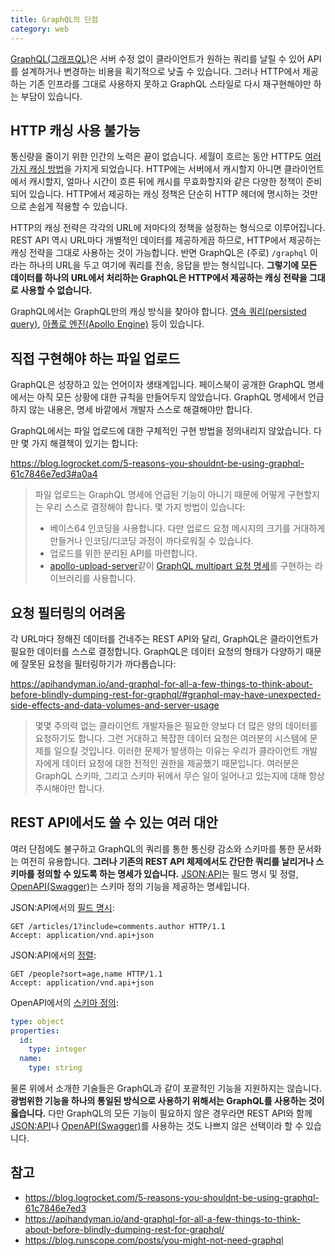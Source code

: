 ```yaml
---
title: GraphQL의 단점
category: web
---
```


[GraphQL(그래프QL)](https://graphql.org/)은 서버 수정 없이 클라이언트가 원하는 쿼리를 날릴 수 있어 API를 설계하거나 변경하는 비용을 획기적으로 낮출 수 있습니다. 그러나 HTTP에서 제공하는 기존 인프라를 그대로 사용하지 못하고 GraphQL 스타일로 다시 재구현해야만 하는 부담이 있습니다.

## HTTP 캐싱 사용 불가능

통신량을 줄이기 위한 인간의 노력은 끝이 없습니다. 세월이 흐르는 동안 HTTP도 [여러 가지 캐싱 방법](https://developers.google.com/web/fundamentals/performance/optimizing-content-efficiency/http-caching)을 가지게 되었습니다. HTTP에는 서버에서 캐시할지 아니면 클라이언트에서 캐시할지, 얼마나 시간이 흐른 뒤에 캐시를 무효화할지와 같은 다양한 정책이 준비되어 있습니다. HTTP에서 제공하는 캐싱 정책은 단순히 HTTP 헤더에 명시하는 것만으로 손쉽게 적용할 수 있습니다.

HTTP의 캐싱 전략은 각각의 URL에 저마다의 정책을 설정하는 형식으로 이루어집니다. REST API 역시 URL마다 개별적인 데이터를 제공하게끔 하므로, HTTP에서 제공하는 캐싱 전략을 그대로 사용하는 것이 가능합니다. 반면 GraphQL은 (주로) `/graphql` 이라는 하나의 URL을 두고 여기에 쿼리를 전송, 응답을 받는 형식입니다. **그렇기에 모든 데이터를 하나의 URL에서 처리하는 GraphQL은 HTTP에서 제공하는 캐싱 전략을 그대로 사용할 수 없습니다.**

GraphQL에서는 GraphQL만의 캐싱 방식을 찾아야 합니다. [영속 쿼리(persisted query)](https://blog.apollographql.com/persisted-graphql-queries-with-apollo-client-119fd7e6bba5), [아폴로 엔진(Apollo Engine)](https://blog.apollographql.com/caching-graphql-results-in-your-cdn-54299832b8e2) 등이 있습니다.

## 직접 구현해야 하는 파일 업로드

GraphQL은 성장하고 있는 언어이자 생태계입니다. 페이스북이 공개한 GraphQL 명세에서는 아직 모든 상황에 대한 규칙을 만들어두지 않았습니다. GraphQL 명세에서 언급하지 않는 내용은, 명세 바깥에서 개발자 스스로 해결해야만 합니다.

GraphQL에서는 파일 업로드에 대한 구체적인 구현 방법을 정의내리지 않았습니다. 다만 몇 가지 해결책이 있기는 합니다:

<https://blog.logrocket.com/5-reasons-you-shouldnt-be-using-graphql-61c7846e7ed3#a0a4>

> 파일 업로드는 GraphQL 명세에 언급된 기능이 아니기 때문에 어떻게 구현할지는 우리 스스로 결정해야 합니다. 몇 가지 방법이 있습니다:
>
> - 베이스64 인코딩을 사용합니다. 다만 업로드 요청 메시지의 크기를 거대하게 만들거나 인코딩/디코딩 과정이 까다로워질 수 있습니다.
> - 업로드를 위한 분리된 API를 마련합니다.
> - [apollo-upload-server](https://github.com/jaydenseric/apollo-upload-server)같이 [GraphQL multipart 요청 명세](https://github.com/jaydenseric/graphql-multipart-request-spec)를 구현하는 라이브러리를 사용합니다.

## 요청 필터링의 어려움

각 URL마다 정해진 데이터를 건네주는 REST API와 달리, GraphQL은 클라이언트가 필요한 데이터를 스스로 결정합니다. GraphQL은 데이터 요청의 형태가 다양하기 때문에 잘못된 요청을 필터링하기가 까다롭습니다:

<https://apihandyman.io/and-graphql-for-all-a-few-things-to-think-about-before-blindly-dumping-rest-for-graphql/#graphql-may-have-unexpected-side-effects-and-data-volumes-and-server-usage>

> 몇몇 주의력 없는 클라이언트 개발자들은 필요한 양보다 더 많은 양의 데이터를 요청하기도 합니다. 그런 거대하고 복잡한 데이터 요청은 여러분의 시스템에 문제를 일으킬 것입니다. 이러한 문제가 발생하는 이유는 우리가 클라이언트 개발자에게 데이터 요청에 대한 전적인 권한을 제공했기 때문입니다. 여러분은 GraphQL 스키마, 그리고 스키마 뒤에서 무슨 일이 일어나고 있는지에 대해 항상 주시해야만 합니다.

## REST API에서도 쓸 수 있는 여러 대안

여러 단점에도 불구하고 GraphQL의 쿼리를 통한 통신량 감소와 스키마를 통한 문서화는 여전히 유용합니다. **그러나 기존의 REST API 체제에서도 간단한 쿼리를 날리거나 스키마를 정의할 수 있도록 하는 명세가 있습니다.** [JSON:API](https://jsonapi.org/)는 필드 명시 및 정렬, [OpenAPI(Swagger)](https://swagger.io/)는 스키마 정의 기능을 제공하는 명세입니다.

JSON:API에서의 [필드 명시](https://jsonapi.org/format/#fetching-includes):

```http
GET /articles/1?include=comments.author HTTP/1.1
Accept: application/vnd.api+json
```

JSON:API에서의 [정렬](https://jsonapi.org/format/#fetching-sorting):

```http
GET /people?sort=age,name HTTP/1.1
Accept: application/vnd.api+json
```

OpenAPI에서의 [스키마 정의](https://swagger.io/docs/specification/data-models/data-types/#object):

```yaml
type: object
properties:
  id:
    type: integer
  name:
    type: string
```

물론 위에서 소개한 기술들은 GraphQL과 같이 포괄적인 기능을 지원하지는 않습니다. **광범위한 기능을 하나의 통일된 방식으로 사용하기 위해서는 GraphQL를 사용하는 것이 옳습니다.** 다만 GraphQL의 모든 기능이 필요하지 않은 경우라면 REST API와 함께 [JSON:API](https://jsonapi.org/)나 [OpenAPI(Swagger)](https://swagger.io/)를 사용하는 것도 나쁘지 않은 선택이라 할 수 있습니다.

## 참고

- <https://blog.logrocket.com/5-reasons-you-shouldnt-be-using-graphql-61c7846e7ed3>
- <https://apihandyman.io/and-graphql-for-all-a-few-things-to-think-about-before-blindly-dumping-rest-for-graphql/>
- <https://blog.runscope.com/posts/you-might-not-need-graphql>
